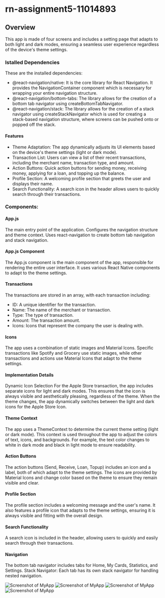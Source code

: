 # rn-assignment5-11014893
## Overview
This app is made of four screens and includes a setting page that adapts to both light and dark modes, ensuring a seamless user experience regardless of the device's theme settings.

### Istalled Dependencies
These are the installed dependencies:
- @react-navigation/native: It is the core library for React Navigation. It provides the NavigationContainer component which is necessary for wrapping your entire navigation structure.
- @react-navigation/bottom-tabs: The library allows for the creation of a bottom tab navigator using createBottomTabNavigator. 
- @react-navigation/stack: The library allows for the creation of a stack navigator using createStackNavigator which is used for creating a stack-based navigation structure, where screens can be pushed onto or popped off the stack.

#### Features
- Theme Adaptation:
 The app dynamically adjusts its UI elements based on the device's theme settings (light or dark mode).
- Transaction List:
 Users can view a list of their recent transactions, including the merchant name, transaction type, and amount. 
- Action Buttons:
 Quick action buttons for sending money, receiving money, applying for a loan, and topping up the balance.
- Profile Section:
 A welcoming profile section that greets the user and displays their name.
- Search Functionality:
 A search icon in the header allows users to quickly search through their transactions.

### Components:
#### App.js
The main entry point of the application.
Configures the navigation structure and theme context.
Uses react-navigation to create bottom tab navigation and stack navigation.
#### App.js Component
The App.js component is the main component of the app, responsible for rendering the entire user interface. It uses various React Native components to adapt to the theme settings.

#### Transactions
The transactions are stored in an array, with each transaction including:

- ID: A unique identifier for the transaction.
- Name: The name of the merchant or transaction.
- Type: The type of transaction.
- Amount: The transaction amount.
- Icons: Icons that represent the company the user is dealing with.
#### Icons
The app uses a combination of static images and Material Icons. Specific transactions like Spotify and Grocery use static images, while other transactions and actions use Material Icons that adapt to the theme settings.

#### Implementation Details
Dynamic Icon Selection
For the Apple Store transaction, the app includes separate icons for light and dark modes. This ensures that the icon is always visible and aesthetically pleasing, regardless of the theme. When the theme changes, the app dynamically switches between the light and dark icons for the Apple Store Icon.

#### Theme Context
The app uses a ThemeContext to determine the current theme setting (light or dark mode). This context is used throughout the app to adjust the colors of text, icons, and backgrounds. For example, the text color changes to white in dark mode and black in light mode to ensure readability.


#### Action Buttons
The action buttons (Send, Receive, Loan, Topup) includes an icon and a label, both of which adapt to the theme settings. The icons are provided by Material Icons and change color based on the theme to ensure they remain visible and clear.

#### Profile Section
The profile section includes a welcoming message and the user's name. It also features a profile icon that adapts to the theme settings, ensuring it is always visible and fitting with the overall design.

#### Search Functionality
A search icon is included in the header, allowing users to quickly and easily search through their transactions.

#### Navigation
The bottom tab navigator includes tabs for Home, My Cards, Statistics, and Settings. Stack Navigator: Each tab has its own stack navigator for handling nested navigation.

![Screenshot of MyApp](./assets/w.jpg)
![Screenshot of MyApp](./assets/w2.jpg)
![Screenshot of MyApp](./assets/d.jpg)
![Screenshot of MyApp](./assets/d2.jpg)